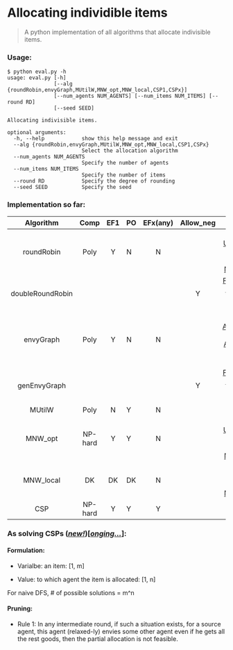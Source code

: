 # Allocating individible items

> A python implementation of all algorithms that allocate indivisible items.

### Usage:

```shell
$ python eval.py -h
usage: eval.py [-h]
               [--alg {roundRobin,envyGraph,MUtilW,MNW_opt,MNW_local,CSP1,CSPx}]
               [--num_agents NUM_AGENTS] [--num_items NUM_ITEMS] [--round RD]
               [--seed SEED]

Allocating indivisible items.

optional arguments:
  -h, --help            show this help message and exit
  --alg {roundRobin,envyGraph,MUtilW,MNW_opt,MNW_local,CSP1,CSPx}
                        Select the allocation algorithm
  --num_agents NUM_AGENTS
                        Specify the number of agents
  --num_items NUM_ITEMS
                        Specify the number of items
  --round RD            Specify the degree of rounding
  --seed SEED           Specify the seed
```



### Implementation so far:

|    Algorithm     |  Comp   | EF1  | PO   | EFx(any) | Allow_neg |                          Reference                           | Support |
| :--------------: | :-----: | :--: | ---- | :------: | :-------: | :----------------------------------------------------------: | :-----: |
|    roundRobin    |  Poly   |  Y   | N    |    N     |           | [The Unreasonable Fairness of Maximum Nash Welfare](https://dl.acm.org/doi/pdf/10.1145/3355902) |    Y    |
| doubleRoundRobin |         |      |      |          |     Y     | [Fair Allocation of Indivisible Goods and Chores](https://www.ijcai.org/proceedings/2019/0008.pdf) |         |
|    envyGraph     |  Poly   |  Y   | N    |    N     |           | [On Approximately Fair Allocations of Indivisible Goods](https://dl.acm.org/doi/pdf/10.1145/988772.988792) |    Y    |
|   genEnvyGraph   |         |      |      |          |     Y     | [Fair Allocation of Indivisible Goods and Chores](https://www.ijcai.org/proceedings/2019/0008.pdf) |         |
|      MUtilW      |  Poly   |  N   | Y    |    N     |           |                              /                               |    Y    |
|     MNW_opt      | NP-hard |  Y   | Y    |    N     |           | [The Unreasonable Fairness of Maximum Nash Welfare](https://dl.acm.org/doi/pdf/10.1145/3355902) |    Y    |
|    MNW_local     |   DK    |  DK  | DK   |    N     |           | [A Realistic Approach to Solve the Nash Welfare](http://www.lifl.fr/SMAC/publications/pdf/paams2009-realistic.pdf) |    Y    |
|       CSP        | NP-hard |  Y   | Y    |    Y     |           |                                                              |         |



### As solving CSPs (*<u>new!</u>*)[*<u>onging...</u>*]:

#### Formulation:

* Varialbe: an item: [1, m]

* Value: to which agent the item is allocated: [1, n]

For naive DFS, # of possible solutions = m^n

#### Pruning:

* Rule 1: In any intermediate round, if such a situation exists, for a source agent, this agent (relaxed-ly) envies some other agent even if he gets all the rest goods, then the partial allocation is not feasible.

 


